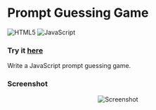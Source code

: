 # Prompt Guessing Game

![HTML5](https://img.shields.io/badge/html5-%23E34F26.svg?style=for-the-badge&logo=html5&logoColor=white) ![JavaScript](https://img.shields.io/badge/javascript-%23323330.svg?style=for-the-badge&logo=javascript&logoColor=%23F7DF1E)

### Try it [here](https://guillaumeauger85.github.io/Prompt-Guessing-Game/)

Write a JavaScript prompt guessing game.

### Screenshot

<p align="center">
  <img src="https://user-images.githubusercontent.com/49698792/181641778-5b711437-1145-4979-b96e-628c49347b75.PNG" alt="Screenshot">
</p>

